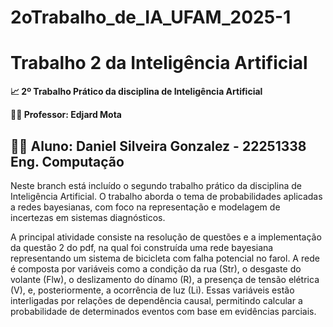 # 2oTrabalho_de_IA_UFAM_2025-1

# Trabalho 2 da Inteligência Artificial
**📈 2º Trabalho Prático da disciplina de Inteligência Artificial**

**👨‍🏫 Professor: Edjard Mota**

**👨‍💼 Aluno**: Daniel Silveira Gonzalez - 22251338 Eng. Computação
---
Neste branch está incluído o segundo trabalho prático da disciplina de Inteligência Artificial. O trabalho aborda o tema de probabilidades aplicadas a redes bayesianas, com foco na representação e modelagem de incertezas em sistemas diagnósticos.

A principal atividade consiste na resolução de questões e a implementação da questão 2 do pdf, na qual foi construída uma rede bayesiana representando um sistema de bicicleta com falha potencial no farol. A rede é composta por variáveis como a condição da rua (Str), o desgaste do volante (Flw), o deslizamento do dínamo (R), a presença de tensão elétrica (V), e, posteriormente, a ocorrência de luz (Li). Essas variáveis estão interligadas por relações de dependência causal, permitindo calcular a probabilidade de determinados eventos com base em evidências parciais.
